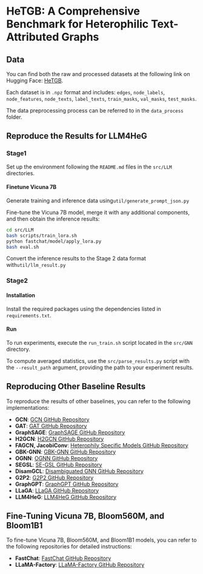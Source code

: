 # HeTGB: A Comprehensive Benchmark for Heterophilic Text-Attributed Graphs

## Data

You can find both the raw and processed datasets at the following link on Hugging Face: [HeTGB](https://huggingface.co/datasets/0219shujie/HeTGB).

Each dataset is in `.npz` format and includes:
`edges`, `node_labels`, `node_features`, `node_texts`, `label_texts`, `train_masks`, `val_masks`, `test_masks`.

The data preprocessing process can be referred to in the `data_process` folder.

## Reproduce the Results for LLM4HeG

### Stage1

Set up the environment following the `README.md` files in the `src/LLM` directories.

#### Finetune Vicuna 7B

Generate training and inference data using`util/generate_prompt_json.py`

Fine-tune the Vicuna 7B model, merge it with any additional components, and then obtain the inference results:
```bash
cd src/LLM
bash scripts/train_lora.sh
python fastchat/model/apply_lora.py
bash eval.sh
```
Convert the inference results to the Stage 2 data format with`util/llm_result.py`

### Stage2

#### Installation

Install the required packages using the dependencies listed in `requirements.txt`.

#### Run

To run experiments, execute the `run_train.sh` script located in the `src/GNN` directory.

To compute averaged statistics, use the `src/parse_results.py` script with the `--result_path` argument, providing the path to your experiment results.

## Reproducing Other Baseline Results

To reproduce the results of other baselines, you can refer to the following implementations:

- **GCN**: [GCN GitHub Repository](https://github.com/tkipf/gcn)
- **GAT**: [GAT GitHub Repository](https://github.com/Diego999/pyGAT)
- **GraphSAGE**: [GraphSAGE GitHub Repository](https://github.com/twjiang/graphSAGE-pytorch)
- **H2GCN**: [H2GCN GitHub Repository](https://github.com/GemsLab/H2GCN)
- **FAGCN, JacobiConv**: [Heterophily Specific Models GitHub Repository](https://github.com/heterophily-submit/HeterophilySpecificModels)
- **GBK-GNN**: [GBK-GNN GitHub Repository](https://github.com/xzh0u/gbk-gnn)
- **OGNN**: [OGNN GitHub Repository](https://github.com/LUMIA-Group/OrderedGNN)
- **SEGSL**: [SE-GSL GitHub Repository](https://github.com/ringbdstack/se-gsl)
- **DisamGCL**: [Disambiguated GNN GitHub Repository](https://github.com/tianxiangzhao/disambiguatedgnn)
- **G2P2**: [G2P2 GitHub Repository](https://github.com/WenZhihao666/G2P2)
- **GraphGPT**: [GraphGPT GitHub Repository](https://github.com/HKUDS/GraphGPT)
- **LLaGA**: [LLaGA GitHub Repository](https://github.com/VITA-Group/LLaGA)
- **LLM4HeG**: [LLM4HeG GitHub Repository](https://github.com/honey0219/LLM4HeG)

## Fine-Tuning Vicuna 7B, Bloom560M, and Bloom1B1

To fine-tune Vicuna 7B, Bloom560M, and Bloom1B1 models, you can refer to the following repositories for detailed instructions:

- **FastChat**: [FastChat GitHub Repository](https://github.com/lm-sys/FastChat)
- **LLaMA-Factory**: [LLaMA-Factory GitHub Repository](https://github.com/hiyouga/LLaMA-Factory)




